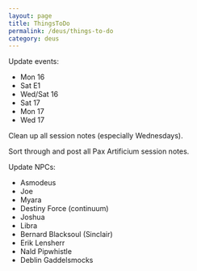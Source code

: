 ```yaml
---
layout: page
title: ThingsToDo
permalink: /deus/things-to-do
category: deus
---
```

Update events:
* Mon 16
* Sat E1
* Wed/Sat 16
* Sat 17
* Mon 17
* Wed 17

Clean up all session notes (especially Wednesdays).

Sort through and post all Pax Artificium session notes.

Update NPCs:
* Asmodeus
* Joe
* Myara
* Destiny Force (continuum)
* Joshua
* Libra
* Bernard Blacksoul (Sinclair)
* Erik Lensherr
* Nald Pipwhistle
* Deblin Gaddelsmocks

